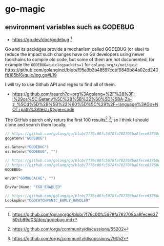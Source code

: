 # go-magic

## environment variables such as GODEBUG

- https://go.dev/doc/godebug [^1]

Go and its packages provide a mechanism called GODEBUG (or else) to reduce the impact such changes have on Go developers using newer toolchains to compile old code, but some of them are not documented, for example the `GODEBUG=quiclogpackets=1` for `golang.org/x/net/quic`: https://github.com/golang/net/blob/f95a3b3a48597cebf9849b84a02cd240fb185b16/quic/log.go#L19

I will try to use Github API and regex to find all of them.

- https://github.com/search?q=org%3Agolang+%2F%28%3F-i%29os%5C.Getenv%5C%28%5B%22%60%5D%5BA-Za-z_%5Cd%5D%2B%5B%22%60%5D%5C%29%2F+language%3AGo+NOT+path%3Atest+&type=code

The GitHub search only returs the first 100 results[^2] [^3], so I think I should clone and search them locally.

```go
// https://github.com/golang/go/blob/7f76c00fc5678fa782708ba8fece63750cb89d03/src/runtime/runtime1.go#L404C13-L404C32
gogetenv("GODEBUG")

os.Getenv("GODEBUG")
os.Setenv("GODEBUG", "")

// https://github.com/golang/go/blob/7f76c00fc5678fa782708ba8fece63750cb89d03/src/os/exec/exec.go#L406
// https://github.com/golang/go/blob/7f76c00fc5678fa782708ba8fece63750cb89d03/src/internal/godebugs/table.go#L19-L59
GODEBUG=

envOr("GOMODCACHE", "")

EnvVar{Name: "CGO_ENABLED"

// https://github.com/golang/go/blob/7f76c00fc5678fa782708ba8fece63750cb89d03/src/runtime/testdata/testprogcgo/catchpanic.go#L43
LookupEnv("CGOCATCHPANIC_EARLY_HANDLER"
```

[^1]: https://github.com/golang/go/blob/7f76c00fc5678fa782708ba8fece63750cb89d03/doc/godebug.md
[^2]: https://github.com/orgs/community/discussions/55202
[^3]: https://github.com/orgs/community/discussions/79052
